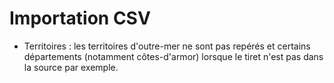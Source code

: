 # Importation CSV
- Territoires : les territoires d'outre-mer ne sont pas repérés et certains départements (notamment côtes-d'armor) lorsque le tiret n'est pas dans la source par exemple.
